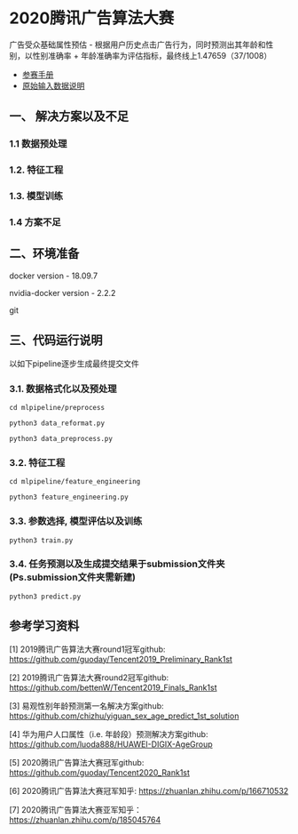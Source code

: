 # 2020腾讯广告算法大赛
广告受众基础属性预估 - 根据用户历史点击广告行为，同时预测出其年龄和性别，以性别准确率 + 年龄准确率为评估指标，最终线上1.47659（37/1008）  

* [参赛手册](./docs/2020腾讯广告算法大赛参赛手册.pdf)
* [原始输入数据说明](./docs/2020腾讯广告算法大赛数据说明.xlsx)

## 一、 解决方案以及不足

### 1.1 数据预处理

### 1.2. 特征工程

### 1.3. 模型训练

### 1.4 方案不足

## 二、环境准备
docker version - 18.09.7

nvidia-docker version - 2.2.2

git

## 三、代码运行说明

以如下pipeline逐步生成最终提交文件

### 3.1. 数据格式化以及预处理 

`cd mlpipeline/preprocess`

`python3 data_reformat.py`

`python3 data_preprocess.py`


### 3.2. 特征工程

`cd mlpipeline/feature_engineering`

`python3 feature_engineering.py`


### 3.3. 参数选择, 模型评估以及训练

`python3 train.py`

### 3.4. 任务预测以及生成提交结果于submission文件夹(Ps.submission文件夹需新建)

`python3 predict.py` 

## 参考学习资料
[1] 2019腾讯广告算法大赛round1冠军github: <https://github.com/guoday/Tencent2019_Preliminary_Rank1st>

[2] 2019腾讯广告算法大赛round2冠军github: <https://github.com/bettenW/Tencent2019_Finals_Rank1st>

[3] 易观性别年龄预测第一名解决方案github: <https://github.com/chizhu/yiguan_sex_age_predict_1st_solution>

[4] 华为用户人口属性（i.e. 年龄段）预测解决方案github:
<https://github.com/luoda888/HUAWEI-DIGIX-AgeGroup>

[5] 2020腾讯广告算法大赛冠军github: <https://github.com/guoday/Tencent2020_Rank1st>

[6] 2020腾讯广告算法大赛冠军知乎: <https://zhuanlan.zhihu.com/p/166710532>

[7] 2020腾讯广告算法大赛亚军知乎：https://zhuanlan.zhihu.com/p/185045764
